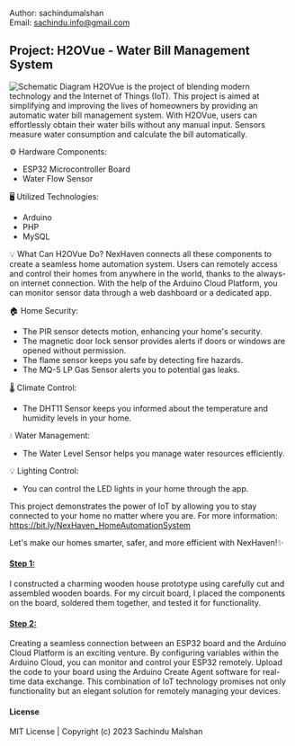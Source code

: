 Author: sachindumalshan <br>
Email: sachindu.info@gmail.com

<h2>Project: H2OVue - Water Bill Management System</h2>

![Schematic Diagram](https://github.com/sachindumalshan/H2OVue/assets/73152414/8288e15d-f56c-4809-ae7e-a728696ec830)
H2OVue is the project of blending modern technology and the Internet of Things (IoT). This project is aimed at simplifying and improving the lives of homeowners by providing an automatic water bill management system. With H2OVue, users can effortlessly obtain their water bills without any manual input. Sensors measure water consumption and calculate the bill automatically.

⚙️ Hardware Components:
- ESP32 Microcontroller Board
- Water Flow Sensor

🖥️ Utilized Technologies:
- Arduino
- PHP
- MySQL

💡 What Can H2OVue Do?
NexHaven connects all these components to create a seamless home automation system. Users can remotely access and control their homes from anywhere in the world, thanks to the always-on internet connection. With the help of the Arduino Cloud Platform, you can monitor sensor data through a web dashboard or a dedicated app.

🏠 Home Security:
- The PIR sensor detects motion, enhancing your home's security.
- The magnetic door lock sensor provides alerts if doors or windows are opened without permission.
- The flame sensor keeps you safe by detecting fire hazards.
- The MQ-5 LP Gas Sensor alerts you to potential gas leaks.

🌡️ Climate Control:
- The DHT11 Sensor keeps you informed about the temperature and humidity levels in your home.

💧 Water Management:
- The Water Level Sensor helps you manage water resources efficiently.

💡 Lighting Control:
- You can control the LED lights in your home through the app.

This project demonstrates the power of IoT by allowing you to stay connected to your home no matter where you are. 
For more information: https://bit.ly/NexHaven_HomeAutomationSystem

Let's make our homes smarter, safer, and more efficient with NexHaven!✨


<h4><u>Step 1:</u></h4>
I constructed a charming wooden house prototype using carefully cut and assembled wooden boards. For my circuit board, I placed the components on the board, soldered them together, and tested it for functionality.

<h4><u>Step 2:</u></h4>
Creating a seamless connection between an ESP32 board and the Arduino Cloud Platform is an exciting venture. By configuring variables within the Arduino Cloud, you can monitor and control your ESP32 remotely. Upload the code to your board using the Arduino Create Agent software for real-time data exchange. This combination of IoT technology promises not only functionality but an elegant solution for remotely managing your devices.


<h4>License</h4>
MIT License | Copyright (c) 2023 Sachindu Malshan
